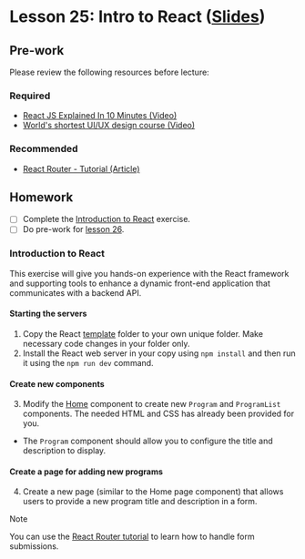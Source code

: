 # Lesson 25: Intro to React ([Slides](https://code-differently.github.io/code-differently-24-q4/slides/#/lesson_25))

## Pre-work

Please review the following resources before lecture:

### Required

* [React JS Explained In 10 Minutes (Video)](https://www.youtube.com/watch?v=s2skans2dP4)
* [World's shortest UI/UX design course (Video)](https://www.youtube.com/watch?v=wIuVvCuiJhU)

### Recommended

* [React Router - Tutorial (Article)](https://reactrouter.com/en/main/start/tutorial)

## Homework

- [ ] Complete the [Introduction to React](#introduction-to-react) exercise.
- [ ] Do pre-work for [lesson 26](/lesson_26/).

### Introduction to React
This exercise will give you hands-on experience with the React framework and supporting tools to enhance a dynamic front-end application that communicates with a backend API.

#### Starting the servers

1. Copy the React [template](./template/) folder to your own unique folder. Make necessary code changes in your folder only. 
2. Install the React web server in your copy using `npm install` and then run it using the `npm run dev` command.

#### Create new components
3. Modify the [Home](./template/src/pages/Home/Home.tsx) component to create new `Program` and `ProgramList` components. The needed HTML and CSS has already been provided for you.
  - The `Program` component should allow you to configure the title and description to display.

#### Create a page for adding new programs

4. Create a new page (similar to the Home page component) that allows users to provide a new program title and description in a form.

> [!NOTE]
> You can use the [React Router tutorial](https://reactrouter.com/en/main/start/tutorial#updating-contacts-with-formdata) to learn how to handle form submissions.

[react-router-link]: https://reactrouter.com/en/main/start/tutorial